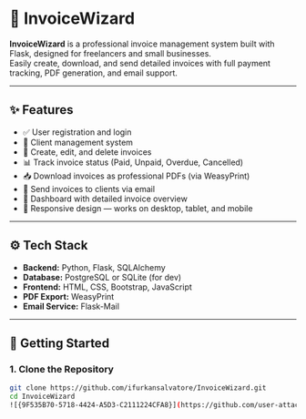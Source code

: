 # 🧾 InvoiceWizard

**InvoiceWizard** is a professional invoice management system built with Flask, designed for freelancers and small businesses.  
Easily create, download, and send detailed invoices with full payment tracking, PDF generation, and email support.


---

## ✨ Features

- ✅ User registration and login
- 👥 Client management system
- 🧾 Create, edit, and delete invoices
- 📊 Track invoice status (Paid, Unpaid, Overdue, Cancelled)
- 📥 Download invoices as professional PDFs (via WeasyPrint)
- 📧 Send invoices to clients via email
- 📂 Dashboard with detailed invoice overview
- 📱 Responsive design — works on desktop, tablet, and mobile

---

## ⚙️ Tech Stack

- **Backend:** Python, Flask, SQLAlchemy  
- **Database:** PostgreSQL or SQLite (for dev)  
- **Frontend:** HTML, CSS, Bootstrap, JavaScript  
- **PDF Export:** WeasyPrint  
- **Email Service:** Flask-Mail

---

## 🚀 Getting Started

### 1. Clone the Repository
```bash
git clone https://github.com/ifurkansalvatore/InvoiceWizard.git
cd InvoiceWizard
![{9F535B70-5718-4424-A5D3-C2111224CFA8}](https://github.com/user-attachments/assets/3b27089f-cb3b-4935-a185-f4d8b7a5b202)
